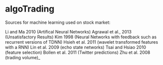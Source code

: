 # algoTrading
Sources for machine learning used on stock market:

Li and Ma 2010 (Artifical Neural Networks)
Agrawal et al., 2013 (Unsatisfactory Results)
Kim 1998 (Neural Networks with feedback such as recurrent versions of TDNN)
Hsieh et al. 2011 (wavelet transformed features with a RNN)
Lin et al. 2009 (echo state networks)
Tsai and Hsiao 2010 (feature selection)
Bollen et al. 2011 (Twitter predictions)
Zhu et al. 2008 (trading volume)_
